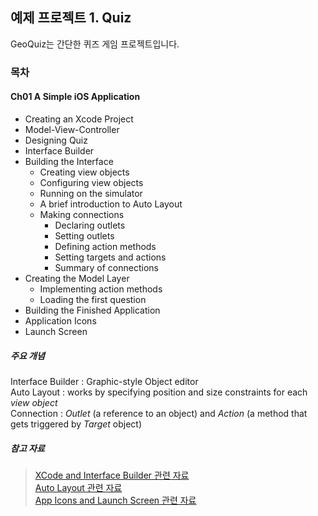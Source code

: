 예제 프로젝트 1. Quiz
---------------------

GeoQuiz는 간단한 퀴즈 게임 프로젝트입니다.  

### 목차

#### Ch01 A Simple iOS Application

* Creating an Xcode Project
* Model-View-Controller
* Designing Quiz
* Interface Builder
* Building the Interface
    * Creating view objects
    * Configuring view objects
    * Running on the simulator
    * A brief introduction to Auto Layout
    * Making connections
        * Declaring outlets
        * Setting outlets
        * Defining action methods
        * Setting targets and actions
        * Summary of connections
* Creating the Model Layer
    * Implementing action methods
    * Loading the first question
* Building the Finished Application
* Application Icons
* Launch Screen

##### 주요 개념

Interface Builder
: Graphic-style Object editor  
Auto Layout
: works by specifying position and size constraints for each *view object*  
Connection
: *Outlet* (a reference to an object) and *Action* (a method that gets triggered by *Target* object)  

##### 참고 자료

> [XCode and Interface Builder 관련 자료](http://help.apple.com/xcode/mac/9.0/#/)  
> [Auto Layout 관련 자료](https://developer.apple.com/library/content/documentation/UserExperience/Conceptual/AutolayoutPG/index.html#//apple_ref/doc/uid/TP40010853)  
> [App Icons and Launch Screen 관련 자료](https://developer.apple.com/library/content/documentation/iPhone/Conceptual/iPhoneOSProgrammingGuide/ExpectedAppBehaviors/ExpectedAppBehaviors.html#//apple_ref/doc/uid/TP40007072-CH3-SW9)